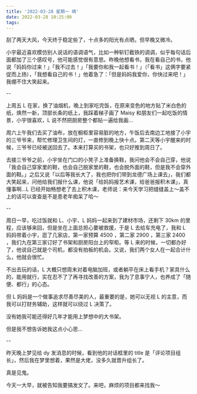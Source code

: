 ```yaml
---
title: '2022-03-28 星期一 晴'
date: 2022-03-28 10:25:00
tags:
---
```


刮了两天大风，今天终于稳定些了，十点多的阳光有点晒，但早晚又微冷。

小宇最近喜欢模仿别人说话的语调语气，比如一种斩钉截铁的调调，似乎每句话后面都加了三个感叹号，他可能感觉很有意思。昨晚他想看书，我在看自己的书，他说「妈妈你过来！」「我不过去！」「我要你和我一起看书！」（「看书」这俩字要紧促而上扬），「我想看自己的书！」他着急了：「但是妈妈我爱你，你快过来吧！」我绷不住大笑起来。

--

上周五 L 在家，换了油烟机，晚上到家吃完饭，在原来变色的地方贴了米白色的纸，焕然一新，顶部长条的纸上，我踩着梯子画了 Maisy 和朋友们一起吃饭的情景，小宇很喜欢，L 说不然把厨房整个都贴一遍给我画...

周六上午我们去买了油布，放在橱柜里容易脏的地方，午饭后去南边工地接了小宇的三爷爷来，帮忙修理卫生间的灯，一直修到晚上快十点。第二天等小宇醒来的时候，三爷爷已经被送回去了。本来打算买的书架，也只好推到周日了。

去接三爷爷之前，小宇坐在门口的小凳子上准备换鞋，我问他会不会自己穿，他说「我会自己穿家里的鞋，也会自己脱家里的鞋，也会脱外面的鞋，但是我不会穿外面的鞋。」之后又说「以后等我长大了，我也把你们带到龙德广场上课去」，我们都大笑起来，问他给我们报什么课，他说「给妈妈报艺术课，给爸爸报积木课」，真懂事啊...L 已经开始畅想老了去上积木课，老师说：来今天学习把缝缝盖上～盖不上的话可以查查是不是患老年痴呆了哈～

--

周日一早，吃过饭就和 L、小宇、L 妈妈一起来到了建材市场，还剩下 30km 的里程，应该够来回，但是坐在上面总担心要被救援，于是 L 去给车充电了，我和 L 妈妈带着小宇，逛了几家店，第一家预算 4500 ，第二家 2900 ，第三家 2400 ，我们九在第三家订好了书架和厨房阳台上的窄柜。等 L 来的时候，一切都办好了，他说自己就是个司机，都没有拍板的机会。又说，我们两个女人在一起合计什么，他就会很忙。

不出去玩的话，L 大概只想周末对着电脑加班，或者躺平在床上看手机？家具什么的，能用就行，实在忍不了了再寻找改善的方案，我为了息事宁人，也养成了「随便、都行」的心态。

但 L 妈妈是一个做事追求尽善尽美的人，最重要的是，她可以无视 L 的主意，而我可以打财务辅助，这样就可以绕过 L 决策了。

没有她我可能还得好几年才能用上梦想中的大书架。

但是我不想告诉她我这点小心思...

--

昨天晚上梦见给 dy 发消息的时候，看到他的对话框里的 title 是「评论项目组长」，然后我在梦里想着，果然是大佬，没多久就晋升组长了。

真是见鬼。

今天一大早，就被告知我要搞发文了。来吧，麻烦的项目都来找我～



